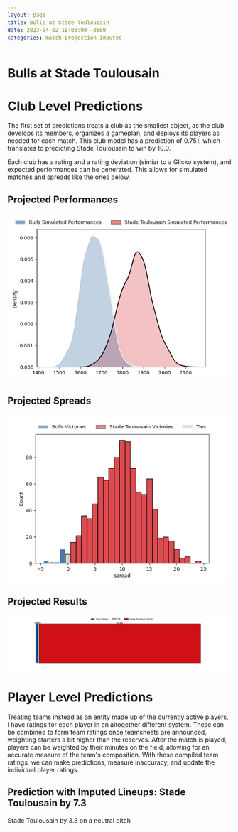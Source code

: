 ```yaml
---  
layout: page  
title: Bulls at Stade Toulousain  
date: 2023-04-02 18:00:00 -0500  
categories: match projection imputed  
---
```

# Bulls at Stade Toulousain

# Club Level Predictions


The first set of predictions treats a club as the smallest object, as the club develops its members, organizes a gameplan, and deploys its players as needed for each match. This club model has a prediction of 0.751, which translates to predicting Stade Toulousain to win by 10.0.

Each club has a rating and a rating deviation (simiar to a Glicko system), and expected performances can be generated. This allows for simulated matches and spreads like the ones below.
## Projected Performances


![Projected Performances](plots/performances_2023-04-02-StadeToulousain-Bulls.png)
## Projected Spreads


![Projected Spreads](plots/spreads_2023-04-02-StadeToulousain-Bulls.png)
## Projected Results


![Projected Results](plots/resultbar_2023-04-02-StadeToulousain-Bulls.png)
# Player Level Predictions


Treating teams instead as an entity made up of the currently active players, I have ratings for each player in an altogether different system. These can be combined to form team ratings once teamsheets are announced, weighting starters a bit higher than the reserves. After the match is played, players can be weighted by their minutes on the field, allowing for an accurate measure of the team's composition. With these compiled team ratings, we can make predictions, measure inaccuracy, and update the individual player ratings.
## Prediction with Imputed Lineups: Stade Toulousain by 7.3


Stade Toulousain by 3.3 on a neutral pitch

